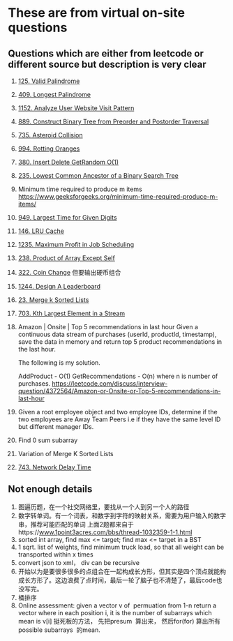 # These are from virtual on-site questions
## Questions which are either from leetcode or different source but description is very clear
1. [125. Valid Palindrome](https://leetcode.com/problems/valid-palindrome)
2. [409. Longest Palindrome](https://leetcode.com/problems/longest-palindrome)
3. [1152. Analyze User Website Visit Pattern](https://leetcode.com/problems/analyze-user-website-visit-pattern)
4. [889. Construct Binary Tree from Preorder and Postorder Traversal](https://leetcode.com/problems/construct-binary-tree-from-preorder-and-postorder-traversal)
5. [735. Asteroid Collision](https://leetcode.com/problems/asteroid-collision)
6. [994. Rotting Oranges](https://leetcode.com/problems/rotting-oranges)
7. [380. Insert Delete GetRandom O(1)](https://leetcode.com/problems/insert-delete-getrandom-o1/)
8. [235. Lowest Common Ancestor of a Binary Search Tree](https://leetcode.com/problems/lowest-common-ancestor-of-a-binary-search-tree)
9. Minimum time required to produce m items https://www.geeksforgeeks.org/minimum-time-required-produce-m-items/
10. [949. Largest Time for Given Digits](https://leetcode.com/problems/largest-time-for-given-digits)
11. [146. LRU Cache](https://leetcode.com/problems/lru-cache)
12. [1235. Maximum Profit in Job Scheduling](https://leetcode.com/problems/maximum-profit-in-job-scheduling)
13. [238. Product of Array Except Self](https://leetcode.com/problems/product-of-array-except-self)
14. [322. Coin Change](https://leetcode.com/problems/coin-change) 但要输出硬币组合
15. [1244. Design A Leaderboard](https://leetcode.com/problems/design-a-leaderboard)
16. [23. Merge k Sorted Lists](https://leetcode.com/problems/merge-k-sorted-lists)
17. [703. Kth Largest Element in a Stream](https://leetcode.com/problems/kth-largest-element-in-a-stream)
18. Amazon | Onsite | Top 5 recommendations in last hour
    Given a continuous data stream of purchases (userId, productId, timestamp), save the data in memory and return top 5 product recommendations in the last hour.
    
   
       The following is my solution.
       
       AddProduct - O(1)
       GetRecommendations - O(n) where n is number of purchases.
         https://leetcode.com/discuss/interview-question/4372564/Amazon-or-Onsite-or-Top-5-recommendations-in-last-hour
19. Given a root employee object and two employee IDs, determine if the two employees are Away Team Peers i.e if they have the same level ID but different manager IDs.
20. Find 0 sum subarray
21. Variation of Merge K Sorted Lists
22. [743. Network Delay Time](https://leetcode.com/problems/network-delay-time)


## Not enough details
1. 图遍历题，在一个社交网络里，要找从一个人到另一个人的路径
2.  数字转单词。有一个词表，和数字到字符的映射关系，需要为用户输入的数字串，推荐可能匹配的单词
   上面2题都来自于https://www.1point3acres.com/bbs/thread-1032359-1-1.html
2. sorted int array, find max <= target; find max <= target in a BST
2. 1 sqrt. list of weights, find minimum truck load, so that all weight can be transported within x times
1. convert json to xml， div can be recursive
2. 开始以为是要很多很多的点组合在一起构成长方形，但其实是四个顶点就能构成长方形了。这边浪费了点时间，最后一轮了脑子也不清楚了，最后code也没写完。
3. 桶排序
4. Online assessment: given a vector v of  permuation from 1-n
return a vector where in each position i, it is the number of subarrays which mean is v[i]
挺死板的方法， 先把presum  算出来， 然后for(for) 算出所有possible subarrays  的mean.



